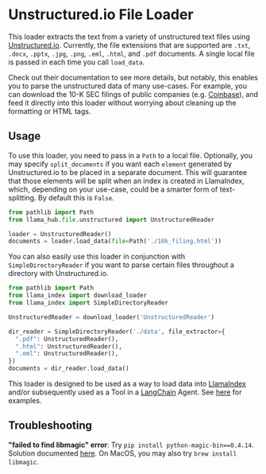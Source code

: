 # Unstructured.io File Loader

This loader extracts the text from a variety of unstructured text files using [Unstructured.io](https://github.com/Unstructured-IO/unstructured). Currently, the file extensions that are supported are `.txt`, `.docx`, `.pptx`, `.jpg`, `.png`, `.eml`, `.html`, and `.pdf` documents. A single local file is passed in each time you call `load_data`.

Check out their documentation to see more details, but notably, this enables you to parse the unstructured data of many use-cases. For example, you can download the 10-K SEC filings of public companies (e.g. [Coinbase](https://www.sec.gov/ix?doc=/Archives/edgar/data/0001679788/000167978822000031/coin-20211231.htm)), and feed it directly into this loader without worrying about cleaning up the formatting or HTML tags.

## Usage

To use this loader, you need to pass in a `Path` to a local file. Optionally, you may specify `split_documents` if you want each `element` generated by Unstructured.io to be placed in a separate document. This will guarantee that those elements will be split when an index is created in LlamaIndex, which, depending on your use-case, could be a smarter form of text-splitting. By default this is `False`.

```python
from pathlib import Path
from llama_hub.file.unstructured import UnstructuredReader

loader = UnstructuredReader()
documents = loader.load_data(file=Path('./10k_filing.html'))
```

You can also easily use this loader in conjunction with `SimpleDirectoryReader` if you want to parse certain files throughout a directory with Unstructured.io.

```python
from pathlib import Path
from llama_index import download_loader
from llama_index import SimpleDirectoryReader

UnstructuredReader = download_loader('UnstructuredReader')

dir_reader = SimpleDirectoryReader('./data', file_extractor={
  ".pdf": UnstructuredReader(),
  ".html": UnstructuredReader(),
  ".eml": UnstructuredReader(),
})
documents = dir_reader.load_data()
```

This loader is designed to be used as a way to load data into [LlamaIndex](https://github.com/jerryjliu/gpt_index/tree/main/gpt_index) and/or subsequently used as a Tool in a [LangChain](https://github.com/hwchase17/langchain) Agent. See [here](https://github.com/emptycrown/llama-hub/tree/main) for examples.

## Troubleshooting

**"failed to find libmagic" error**: Try `pip install python-magic-bin==0.4.14`. Solution documented [here](https://github.com/Yelp/elastalert/issues/1927#issuecomment-425040424). On MacOS, you may also try `brew install libmagic`.

